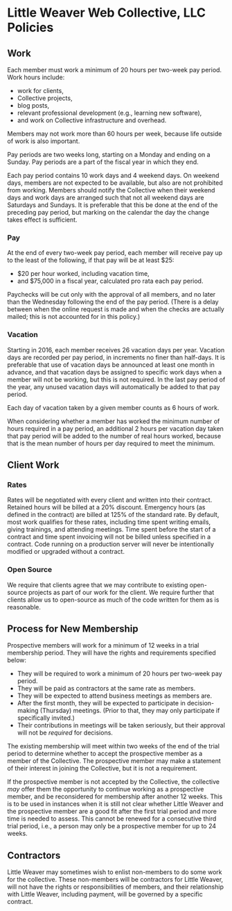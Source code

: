 Little Weaver Web Collective, LLC Policies
==========================================


Work
----

Each member must work a minimum of 20 hours per two-week pay period.
Work hours include:

* work for clients,
* Collective projects,
* blog posts,
* relevant professional development (e.g., learning new software),
* and work on Collective infrastructure and overhead.

Members may not work more than 60 hours per week, because life outside of work is also important.

Pay periods are two weeks long, starting on a Monday and ending on a Sunday.
Pay periods are a part of the fiscal year in which they end.

Each pay period contains 10 work days and 4 weekend days.
On weekend days, members are not expected to be available, but also are not prohibited from working.
Members should notify the Collective when their weekend days and work days are arranged such that not all weekend days are Saturdays and Sundays.
It is preferable that this be done at the end of the preceding pay period, but marking on the calendar the day the change takes effect is sufficient.


### Pay

At the end of every two-week pay period, each member will receive pay up to the least of the following, if that pay will be at least $25:

* $20 per hour worked, including vacation time,
* and $75,000 in a fiscal year, calculated pro rata each pay period.

Paychecks will be cut only with the approval of all members, and no later than the Wednesday following the end of the pay period.
(There is a delay between when the online request is made and when the checks are actually mailed; this is not accounted for in this policy.)


### Vacation

Starting in 2016, each member receives 26 vacation days per year.
Vacation days are recorded per pay period, in increments no finer than half-days.
It is preferable that use of vacation days be announced at least one month in advance, and that vacation days be assigned to specific work days when a member will not be working, but this is not required.
In the last pay period of the year, any unused vacation days will automatically be added to that pay period.

Each day of vacation taken by a given member counts as 6 hours of work.

When considering whether a member has worked the minimum number of hours required in a pay period, an additional 2 hours per vacation day taken that pay period will be added to the number of real hours worked, because that is the mean number of hours per day required to meet the minimum.


Client Work
-----------

### Rates

Rates will be negotiated with every client and written into their contract.
Retained hours will be billed at a 20% discount.
Emergency hours (as defined in the contract) are billed at 125% of the standard rate.
By default, most work qualifies for these rates, including time spent writing emails, giving trainings, and attending meetings.
Time spent before the start of a contract and time spent invoicing will not be billed unless specified in a contract.
Code running on a production server will never be intentionally modified or upgraded without a contract.

### Open Source

We require that clients agree that we may contribute to existing open-source projects as part of our work for the client.
We require further that clients allow us to open-source as much of the code written for them as is reasonable.


Process for New Membership
--------------------------

Prospective members will work for a minimum of 12 weeks in a trial membership period.
They will have the rights and requirements specified below:

- They will be required to work a minimum of 20 hours per two-week pay period.
- They will be paid as contractors at the same rate as members.
- They will be expected to attend business meetings as members are.
- After the first month, they will be expected to participate in decision-making (Thursday) meetings. (Prior to that, they may only participate if specifically invited.)
- Their contributions in meetings will be taken seriously, but their approval will not be *required* for decisions.

The existing membership will meet within two weeks of the end of the trial period to determine whether to accept the prospective member as a member of the Collective.
The prospective member may make a statement of their interest in joining the Collective, but it is not a requirement.

If the prospective member is not accepted by the Collective, the collective *may* offer them the opportunity to continue working as a prospective member, and be reconsidered for membership after another 12 weeks.
This is to be used in instances when it is still not clear whether Little Weaver and the prospective member are a good fit after the first trial period and more time is needed to assess.
This cannot be renewed for a consecutive third trial period, i.e., a person may only be a prospective member for up to 24 weeks.


Contractors
-----------

Little Weaver may sometimes wish to enlist non-members to do some work for the collective.
These non-members will be contractors for Little Weaver, will not have the rights or responsibilities of members, and their relationship with Little Weaver, including payment, will be governed by a specific contract.
